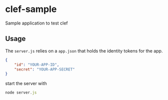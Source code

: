 # clef-sample
Sample application to test clef

## Usage
The `server.js` relies on a `app.json` that holds the identity tokens for the app.

```json
{
    "id": "YOUR-APP-ID",
    "secret": "YOUR-APP-SECRET"
}
```

start the server with

```js
node server.js
```
